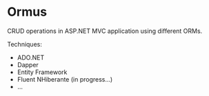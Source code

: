 # Ormus
CRUD operations in ASP.NET MVC application using different ORMs.

Techniques:
* ADO.NET
* Dapper
* Entity Framework
* Fluent NHiberante (in progress...)
* ...
